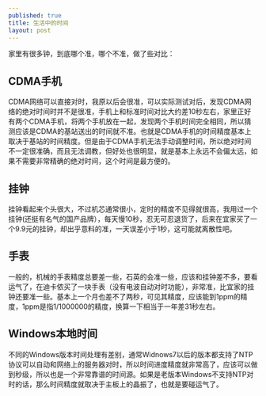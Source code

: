 ```yaml
---
published: true
title: 生活中的时间
layout: post
---
```

家里有很多钟，到底哪个准，哪个不准，做了些对比：

## CDMA手机

CDMA网络可以直接对时，我原以后会很准，可以实际测试对后，发现CDMA网络的绝对时间时并不是很准，手机上和标准时间对比大约差10秒左右，家里正好有两个CDMA手机，将两个手机放在一起，发现两个手机时间完全相同，所以猜测应该是CDMA的基站送出的时间就不准。也就是CDMA手机的时间精度基本上取决于基站的时间精度。但是由于CDMA手机无法手动调整时间，所以绝对时间不一定很准确，而且无法调教，但好处也很明显，就是基本上永远不会偏太远，如果不需要非常精确的绝对时间，这个时间是最方便的。

## 挂钟

挂钟看起来个头很大，不过机芯通常很小，定时的精度不见得就很高，我用过一个挂钟(还挺有名气的国产品牌），每天慢10秒，忍无可忍退货了，后来在宜家买了一个9.9元的挂钟，却出乎意料的准，一天误差小于1秒，这可能就离散性吧。

## 手表

一般的，机械的手表精度总要差一些，石英的会准一些，应该和挂钟差不多，要看运气了，在迪卡侬买了一块手表（没有电波自动对时功能），非常准，比宜家的挂钟还要准一些。基本上一个月也差不了两秒，可见其精度，应该能到1ppm的精度，1ppm是指1/1000000的精度，换算一下相当于一年差31秒左右。

## Windows本地时间

不同的Windows版本时间处理有差别，通常Widnows7以后的版本都支持了NTP协议可以自动和网络上的服务器对时，所以时间进度精度就非常高了，应该可以做到秒级，所以也是一个非常靠谱的时间源。如果是老版本Windows不支持NTP对时的话，那么时间精度就取决于主板上的晶振了，也就是要碰运气了。